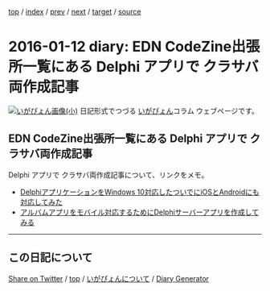[top](../index.html) 
 / [index](index.html) 
 / [prev](https://igapyon.github.io/diary/2016/ig160110.html) 
 / [next](https://igapyon.github.io/diary/2016/ig160114.html) 
 / [target](https://igapyon.github.io/diary/2016/ig160112.html) 
 / [source](https://github.com/igapyon/diary/blob/gh-pages/2016/ig160112.html.src.md) 

2016-01-12 diary: EDN CodeZine出張所一覧にある Delphi アプリで クラサバ両作成記事
=====================================================================================================
[![いがぴょん画像(小)](https://igapyon.github.io/diary/images/iga200306s.jpg "いがぴょん")](https://igapyon.github.io/diary/memo/memoigapyon.html) 日記形式でつづる [いがぴょん](https://igapyon.github.io/diary/memo/memoigapyon.html)コラム ウェブページです。

## EDN CodeZine出張所一覧にある Delphi アプリで クラサバ両作成記事

Delphi アプリで クラサバ両作成記事について、リンクをメモ。

* [DelphiアプリケーションをWindows 10対応したついでにiOSとAndroidにも対応してみた](http://codezine.jp/article/detail/8955)
* [アルバムアプリをモバイル対応するためにDelphiサーバーアプリを作成してみる](http://codezine.jp/article/detail/9168)




----------------------------------------------------------------------------------------------------

## この日記について

[Share on Twitter](https://twitter.com/intent/tweet?hashtags=igapyon%2Cdiary%2C%E3%81%84%E3%81%8C%E3%81%B4%E3%82%87%E3%82%93&text=EDN+CodeZine%E5%87%BA%E5%BC%B5%E6%89%80%E4%B8%80%E8%A6%A7%E3%81%AB%E3%81%82%E3%82%8B+Delphi+%E3%82%A2%E3%83%97%E3%83%AA%E3%81%A7+%E3%82%AF%E3%83%A9%E3%82%B5%E3%83%90%E4%B8%A1%E4%BD%9C%E6%88%90%E8%A8%98%E4%BA%8B&url=https%3A%2F%2Figapyon.github.io%2Fdiary%2F2016%2Fig160112.html) / [top](../index.html) / [いがぴょんについて](https://igapyon.github.io/diary/memo/memoigapyon.html) / [Diary Generator](https://github.com/igapyon/igapyonv3)
